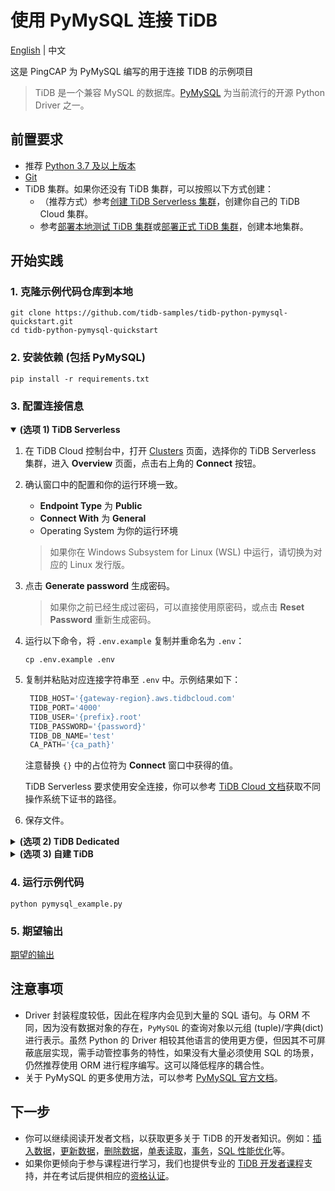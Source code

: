 # 使用 PyMySQL 连接 TiDB

[English](/README.md) | 中文

这是 PingCAP 为 PyMySQL 编写的用于连接 TIDB 的示例项目
> TiDB 是一个兼容 MySQL 的数据库。[PyMySQL](https://github.com/PyMySQL/PyMySQL) 为当前流行的开源 Python Driver 之一。

## 前置要求

- 推荐 [Python 3.7 及以上版本](https://www.python.org/downloads/)
- [Git](https://git-scm.com/downloads)
- TiDB 集群。如果你还没有 TiDB 集群，可以按照以下方式创建：
  - （推荐方式）参考[创建 TiDB Serverless 集群](https://docs.pingcap.com/tidbcloud/dev-guide-build-cluster-in-cloud)，创建你自己的 TiDB Cloud 集群。
  - 参考[部署本地测试 TiDB 集群](https://docs.pingcap.com/zh/tidb/stable/quick-start-with-tidb#部署本地测试集群)或[部署正式 TiDB 集群](https://docs.pingcap.com/zh/tidb/stable/production-deployment-using-tiup)，创建本地集群。

## 开始实践

### 1. 克隆示例代码仓库到本地

```shell
git clone https://github.com/tidb-samples/tidb-python-pymysql-quickstart.git
cd tidb-python-pymysql-quickstart
```

### 2. 安装依赖 (包括 PyMySQL)

```shell
pip install -r requirements.txt
```

### 3. 配置连接信息

<details open>
<summary><b>(选项 1) TiDB Serverless</b></summary>

1. 在 TiDB Cloud 控制台中，打开 [Clusters](https://tidbcloud.com/console/clusters) 页面，选择你的 TiDB Serverless 集群，进入 **Overview** 页面，点击右上角的 **Connect** 按钮。
2. 确认窗口中的配置和你的运行环境一致。
    - **Endpoint Type** 为 **Public**
    - **Connect With** 为 **General**
    - Operating System 为你的运行环境
    > 如果你在 Windows Subsystem for Linux (WSL) 中运行，请切换为对应的 Linux 发行版。
3. 点击 **Generate password** 生成密码。
    > 如果你之前已经生成过密码，可以直接使用原密码，或点击 **Reset Password** 重新生成密码。
4. 运行以下命令，将 `.env.example` 复制并重命名为 `.env`：

    ```shell
    cp .env.example .env
    ```

5. 复制并粘贴对应连接字符串至 `.env` 中。示例结果如下：

   ```python
    TIDB_HOST='{gateway-region}.aws.tidbcloud.com'
    TIDB_PORT='4000'
    TIDB_USER='{prefix}.root'
    TIDB_PASSWORD='{password}'
    TIDB_DB_NAME='test'
    CA_PATH='{ca_path}'
    ```

    注意替换 `{}` 中的占位符为 **Connect** 窗口中获得的值。

    TiDB Serverless 要求使用安全连接，你可以参考 [TiDB Cloud 文档](https://docs.pingcap.com/tidbcloud/secure-connections-to-serverless-clusters#root-certificate-default-path)获取不同操作系统下证书的路径。

6. 保存文件。

</details>

<details>

<summary><b>(选项 2) TiDB Dedicated</b></summary>

1. 在 TiDB Cloud Web Console 中，选择你的 TiDB Dedicated 集群，进入 **Overview** 页面，点击右上角的 **Connect** 按钮。点击 **Allow Access from Anywhere** 并点击 **Download TiDB cluster CA** 下载证书。
    > 更多配置细节，可参考 [TiDB Dedicated 标准连接教程](https://docs.pingcap.com/tidbcloud/connect-via-standard-connection).

2. 运行以下命令，将 `.env.example` 复制并重命名为 `.env`：

    ```shell
    cp .env.example .env
    ```

3. 复制并粘贴对应的连接字符串至 `.env` 中。示例结果如下：

   ```python
    TIDB_HOST='{host}.clusters.tidb-cloud.com'
    TIDB_PORT='4000'
    TIDB_USER='{username}'
    TIDB_PASSWORD='{password}'
    TIDB_DB_NAME='test'
    CA_PATH='{your-downloaded-ca-path}'
    ```

    注意替换 `{}` 中的占位符为 **Connect** 窗口中获得的值，并配置前面步骤中下载好的证书路径。

4. 保存文件。

</details>

<details>
<summary><b>(选项 3) 自建 TiDB</b></summary>

1. 运行以下命令，将 `.env.example` 复制并重命名为 `.env`：

    ```shell
    cp .env.example .env
    ```

2. 复制并粘贴对应 TiDB 的连接字符串至 `.env` 中。示例结果如下：

    ```python
    TIDB_HOST='{tidb_server_host}'
    TIDB_PORT='4000'
    TIDB_USER='root'
    TIDB_PASSWORD='{password}'
    TIDB_DB_NAME='test'
    ```

    注意替换 `{}` 中的占位符为你的 TiDB 对应的值，并删除 `CA_PATH` 这行。如果你在本机运行 TiDB，默认 Host 地址为 `127.0.0.1`，密码为空。

3. 保存文件。

</details>

### 4. 运行示例代码

```shell
python pymysql_example.py
```

### 5. 期望输出

[期望的输出](/Expected-Output.txt)

## 注意事项

- Driver 封装程度较低，因此在程序内会见到大量的 SQL 语句。与 ORM 不同，因为没有数据对象的存在，`PyMySQL` 的查询对象以元组 (tuple)/字典(dict) 进行表示。虽然 Python 的 Driver 相较其他语言的使用更方便，但因其不可屏蔽底层实现，需手动管控事务的特性，如果没有大量必须使用 SQL 的场景，仍然推荐使用 ORM 进行程序编写。这可以降低程序的耦合性。
- 关于 PyMySQL 的更多使用方法，可以参考 [PyMySQL 官方文档](https://pymysql.readthedocs.io/)。

## 下一步

- 你可以继续阅读开发者文档，以获取更多关于 TiDB 的开发者知识。例如：[插入数据](https://docs.pingcap.com/zh/tidb/stable/dev-guide-insert-data)，[更新数据](https://docs.pingcap.com/zh/tidb/stable/dev-guide-update-data)，[删除数据](https://docs.pingcap.com/zh/tidb/stable/dev-guide-delete-data)，[单表读取](https://docs.pingcap.com/zh/tidb/stable/dev-guide-get-data-from-single-table)，[事务](https://docs.pingcap.com/zh/tidb/stable/dev-guide-transaction-overview)，[SQL 性能优化](https://docs.pingcap.com/zh/tidb/stable/dev-guide-optimize-sql-overview)等。
- 如果你更倾向于参与课程进行学习，我们也提供专业的 [TiDB 开发者课程](https://cn.pingcap.com/courses-catalog/back-end-developer/)支持，并在考试后提供相应的[资格认证](https://learn.pingcap.com/learner/certification-center)。
